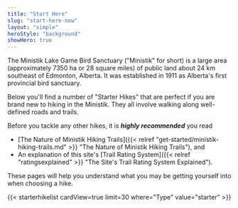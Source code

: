 ```yaml
---
title: "Start Here"
slug: "start-here-now"
layout: "simple"
heroStyle: "background"
showHero: true
---
```


The Ministik Lake Game Bird Sanctuary ("Ministik" for short) is a large area (approximately 7350 ha or 28 square miles) of public land about 24 km southeast of Edmonton, Alberta. It was established in 1911 as Alberta's first provincial bird sanctuary. 

Below you'll find a number of "Starter Hikes" that are perfect if you are brand new to hiking in the Ministik. They all involve walking along well-defined roads and trails.

Before you tackle any other hikes, it is ***highly recommended*** you read
- [The Nature of Ministik Hiking Trails]({{< relref "get-started/ministik-hiking-trails.md" >}} "The Nature of Ministik Hiking Trails"), and
- An explanation of this site's [Trail Rating System]({{< relref "ratingsexplained" >}} "The Site's Trail Rating System Explained").

These pages will help you understand what you may be getting yourself into when choosing a hike.

{{< starterhikelist cardView=true limit=30 where="Type" value="starter" >}}
